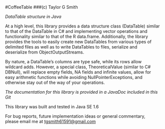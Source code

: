 #CoffeeTable
###(c) Taylor G Smith

*DataTable structure in Java*

At a high level, this library provides a data structure class (DataTable) similar to that of the DataTable in C# and implementing vector operations and functionality similar to that of the R data.frame.  Additionally, the library provides the tools to easily create new DataTables from various types of delimited files as well as to write DataTables to files, serialize and deserialize from ObjectOutputStreams. 

By nature, a DataTable’s columns are type safe, while its rows allow wildcard adds. However, a special class, TheoreticalValue (similar to C# DBNull), will replace empty fields, NA fields and infinite values, allow for easy arithmetic functions while avoiding NullPointerExceptions, and otherwise stay out of the way of your operations. 

*The documentation for this library is provided in a JavaDoc included in this Git*

This library was built and tested in Java SE 1.6

For bug reports, future implementation ideas or general commentary, please email me at tgsmith61591@gmail.com